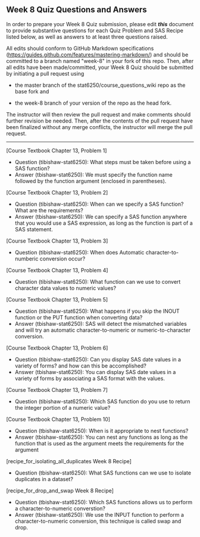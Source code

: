 ## Week 8 Quiz Questions and Answers

In order to prepare your Week 8 Quiz submission, please edit ***this*** document to provide substantive questions for each Quiz Problem and SAS Recipe listed below, as well as answers to at least three questions raised.

All edits should conform to GitHub Markdown specifications (https://guides.github.com/features/mastering-markdown/) and should be committed to a branch named "week-8" in your fork of this repo. Then, after all edits have been made/committed, your Week 8 Quiz should be submitted by initiating a pull request using

- the master branch of the stat6250/course_questions_wiki repo as the base fork and

- the week-8 branch of your version of the repo as the head fork.

The instructor will then review the pull request and make comments should further revision be needed. Then, after the contents of the pull request have been finalized without any merge conflicts, the instructor will merge the pull request.

********************************************************************************



[Course Textbook Chapter 13, Problem 1]
- Question (tibishaw-stat6250): What steps must be taken before using a SAS function?  
- Answer (tbishaw-stat6250): We must specify the function name followed by the function argument (enclosed in parentheses). 



[Course Textbook Chapter 13, Problem 2]
- Question (tibishaw-stat6250): When can we specify a SAS function? What are the requirements? 
- Answer (tbishaw-stat6250): We can specify a SAS function anywhere that you would use a SAS expression, as long as the function is part of a SAS statement. 



[Course Textbook Chapter 13, Problem 3]
- Question (tibishaw-stat6250): When does Automatic character-to-numberic conversion occur?



[Course Textbook Chapter 13, Problem 4]
- Question (tibishaw-stat6250): What function can we use to convert character data values to numeric values?



[Course Textbook Chapter 13, Problem 5]
- Question (tibishaw-stat6250): What happens if you skip the INOUT function or the PUT function when converting data?
- Answer (tbishaw-stat6250): SAS will detect the mismatched variables and will try an automatic character-to-numeric or numeric-to-character conversion.



[Course Textbook Chapter 13, Problem 6]
- Question (tibishaw-stat6250): Can you display SAS date values in a variety of forms? and how can this be accomplished?
- Answer (tbishaw-stat6250): You can display SAS date values in a variety of forms by associating a SAS format with the values.



[Course Textbook Chapter 13, Problem 7]
- Question (tibishaw-stat6250): Which SAS function do you use to return the integer portion of a numeric value?



[Course Textbook Chapter 13, Problem 10]
- Question (tbishaw-stat6250): When is it appropriate to nest functions?  
- Answer (tbishaw-stat6250): You can nest any functions as long as the function that is used as the argument meets the requirements for the argument



[recipe_for_isolating_all_duplicates Week 8 Recipe]
- Question (tbishaw-stat6250): What SAS functions can we use to isolate duplicates in a dataset? 



[recipe_for_drop_and_swap Week 8 Recipe]
- Question (tbishaw-stat6250): Which SAS functions allows us to perform a character-to-numeric converstion?
- Answer (tbishaw-stat6250): We use the INPUT function to perform a character-to-numeric conversion, this technique is called swap and drop.





